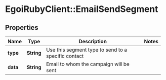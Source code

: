 # EgoiRubyClient::EmailSendSegment

## Properties
Name | Type | Description | Notes
------------ | ------------- | ------------- | -------------
**type** | **String** | Use this segment type to send to a specific contact | 
**data** | **String** | Email to whom the campaign will be sent | 


